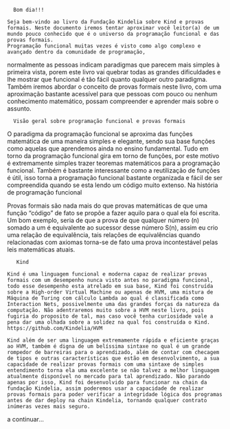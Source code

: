       Bom dia!!!

	Seja bem-vindo ao livro da Fundação Kindelia sobre Kind e provas formais. Neste documento iremos tentar aproximar você leitor(a) de um mundo pouco conhecido que é o universo da programação funcional e das provas formais. 
	Programação funcional muitas vezes é visto como algo complexo e avançado dentro da comunidade de programação, 
normalmente as pessoas indicam paradigmas que parecem mais simples à primeira vista, porem este livro vai quebrar todas 
as grandes dificuldades e lhe mostrar que funcional é tão fácil quanto qualquer outro paradigma. Também iremos abordar 
o conceito de provas formais neste livro, com uma aproximação bastante acessível para que pessoas com pouco ou nenhum 
conhecimento matemático, possam compreender e aprender mais sobre o assunto.

      Visão geral sobre programação funcional e provas formais

O paradigma da programação funcional se aproxima das funções matemática de uma maneira simples e elegante, sendo sua base funções como aquelas que aprendemos ainda no ensino fundamental. Tudo em torno da programação funcional gira em torno de funções, por este motivo é extremamente simples trazer teoremas matemáticos para a programação funcional. Também é bastante interessante como a reutilização de funções é útil, isso torna a programação funcional bastante organizada e fácil de ser compreendida quando se esta lendo um código muito extenso. 
Na história de programação funcional 


Provas formais são nada mais do que provas matemáticas de que uma função “código” de fato se propõe a fazer aquilo para o qual ela foi escrita. Um bom exemplo, seria de que a prova de que qualquer número (n) somado a um é equivalente ao sucessor desse número S(n), assim eu crio uma relação de equivalência, tais relações de equivalências quando relacionadas com axiomas torna-se de fato uma prova incontestável pelas leis matemáticas atuais. 

       Kind

	Kind é uma linguagem funcional e moderna capaz de realizar provas formais com um desempenho nunca visto antes no paradigma funcional, todo esse desempenho esta atrelado em sua base, Kind foi construída sobre a High-order Virtual Machine ou apenas de HVM, uma mistura de Máquina de Turing com cálculo Lambda ao qual é classificada como Interaction Nets, possivelmente uma das grandes forças da natureza da computação. Não adentraremos muito sobre a HVM neste livro, pois fugiria do proposito de tal, mas caso você tenha curiosidade vale a pena dar uma olhada sobre a solidez na qual foi construída o Kind.	 https://github.com/Kindelia/HVM   

	Kind além de ser uma linguagem extremamente rápida e eficiente graças ao HVM, também é digna de um belíssima sintaxe no qual é um grande rompedor de barreiras para o aprendizado, além de contar com checagem de tipos e outras características que estão em desenvolvimento, a sua capacidade de realizar provas formais com uma sintaxe de simples entendimento torna ela uma excelente se não talvez a melhor linguagem atualmente disponível no mercado para tal aprendizado. Não parando apenas por isso, Kind foi desenvolvido para funcionar na chain da fundação Kindelia, assim poderemos usar a capacidade de realizar provas formais para poder verificar a integridade lógica dos programas antes de dar deploy na chain Kindelia, tornando qualquer contrato inúmeras vezes mais seguro. 


 	



 
a continuar…

